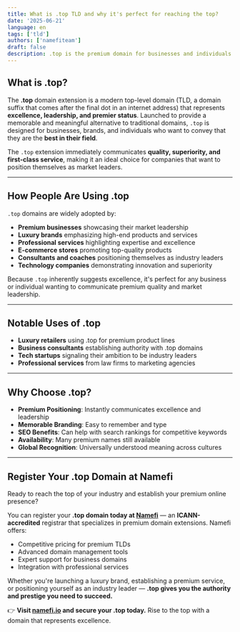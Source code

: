 ```yaml
---
title: What is .top TLD and why it's perfect for reaching the top?
date: '2025-06-21'
language: en
tags: ['tld']
authors: ['namefiteam']
draft: false
description: .top is the premium domain for businesses and individuals aiming for excellence. Learn why it's the perfect choice for ranking first and achieving success online.
---
```


## **What is .top?**

The **.top** domain extension is a modern top-level domain (TLD, a domain suffix that comes after the final dot in an internet address) that represents **excellence, leadership, and premier status**. Launched to provide a memorable and meaningful alternative to traditional domains, `.top` is designed for businesses, brands, and individuals who want to convey that they are the **best in their field**.

The `.top` extension immediately communicates **quality, superiority, and first-class service**, making it an ideal choice for companies that want to position themselves as market leaders.

---

## **How People Are Using .top**

`.top` domains are widely adopted by:

* **Premium businesses** showcasing their market leadership
* **Luxury brands** emphasizing high-end products and services
* **Professional services** highlighting expertise and excellence
* **E-commerce stores** promoting top-quality products
* **Consultants and coaches** positioning themselves as industry leaders
* **Technology companies** demonstrating innovation and superiority

Because `.top` inherently suggests excellence, it's perfect for any business or individual wanting to communicate premium quality and market leadership.

---

## **Notable Uses of .top**

* **Luxury retailers** using .top for premium product lines
* **Business consultants** establishing authority with .top domains
* **Tech startups** signaling their ambition to be industry leaders
* **Professional services** from law firms to marketing agencies

---

## **Why Choose .top?**

* **Premium Positioning**: Instantly communicates excellence and leadership
* **Memorable Branding**: Easy to remember and type
* **SEO Benefits**: Can help with search rankings for competitive keywords
* **Availability**: Many premium names still available
* **Global Recognition**: Universally understood meaning across cultures

---

## **Register Your .top Domain at Namefi**

Ready to reach the top of your industry and establish your premium online presence?

You can register your **.top domain today at [Namefi](https://namefi.io)** — an **ICANN-accredited** registrar that specializes in premium domain extensions. Namefi offers:

* Competitive pricing for premium TLDs
* Advanced domain management tools
* Expert support for business domains
* Integration with professional services

Whether you're launching a luxury brand, establishing a premium service, or positioning yourself as an industry leader — **.top gives you the authority and prestige you need to succeed.**

👉 **Visit [namefi.io](https://namefi.io) and secure your .top today.**
Rise to the top with a domain that represents excellence.